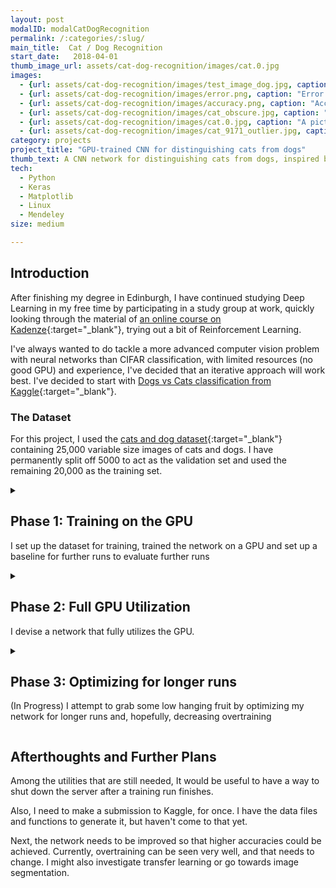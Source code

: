 ```yaml
---
layout: post
modalID: modalCatDogRecognition
permalink: /:categories/:slug/
main_title:  Cat / Dog Recognition
start_date:   2018-04-01
thumb_image_url: assets/cat-dog-recognition/images/cat.0.jpg
images:
  - {url: assets/cat-dog-recognition/images/test_image_dog.jpg, caption: "An example of a dog from the dataset.", id: dog-example}
  - {url: assets/cat-dog-recognition/images/error.png, caption: "Error plot, when running the 64x64 input size CNN.", id: error-plot}
  - {url: assets/cat-dog-recognition/images/accuracy.png, caption: "Accuracy plot, when running the 64x64 input size CNN.", id: accuracy-plot}
  - {url: assets/cat-dog-recognition/images/cat_obscure.jpg, caption: "An example of a slightly obscure cat in the dataset.", id: cat-obscure}
  - {url: assets/cat-dog-recognition/images/cat.0.jpg, caption: "A picture of my cat, from a small test set that I made for myself.", id: mundis}
  - {url: assets/cat-dog-recognition/images/cat_9171_outlier.jpg, caption: "One of the 3 outliers I found in the given dataset. This is labeled as a cat.", id: outlier-picture}
category: projects
project_title: "GPU-trained CNN for distinguishing cats from dogs"
thumb_text: A CNN network for distinguishing cats from dogs, inspired by a Kaggle competition
tech:
  - Python
  - Keras
  - Matplotlib
  - Linux
  - Mendeley
size: medium

---
```

<div class="post-content-markdown">

## Introduction
After finishing my degree in Edinburgh, I have continued studying Deep Learning in my free time by participating in a study group at work, quickly looking through the material of [an online course on Kadenze](https://www.kadenze.com/courses/creative-applications-of-deep-learning-with-tensorflow/info){:target="_blank"}, trying out a bit of Reinforcement Learning.

I've always wanted to do tackle a more advanced computer vision problem with neural networks than CIFAR classification, with limited resources (no good GPU) and experience, I've decided that an iterative approach will work best. I've decided to start with [Dogs vs Cats classification from Kaggle](https://www.kaggle.com/c/dogs-vs-cats-redux-kernels-edition/){:target="_blank"}.

### The Dataset
For this project, I used the [cats and dog dataset](https://www.kaggle.com/c/dogs-vs-cats-redux-kernels-edition/data){:target="_blank"} containing 25,000 variable size images of cats and dogs. I have permanently split off 5000 to act as the validation set and used the remaining 20,000 as the training set.

<details><summary><h2>Phase 1: Training on the GPU</h2>
  <p>I set up the dataset for training, trained the network on a GPU and set up a baseline for further runs to evaluate further runs</p>
</summary>

### Goals
After graduating, I realized very quickly that even if I devised a sophisticated neural network and came across a decently sized dataset, I wouldn't have anything to run it on. Therefore, with a fair bit of help from my dad, I have set up a deep learning environment on a server back home in Lithuania.

I have never trained on a GPU before, as my university only offered undergraduates CPUs. Therefore, as a start, my goals were:
* Use Keras to find how much it differs from TensorFlow.
* Prepare the dataset of cats and dogs for learning. Figure out how to store it correctly during training.
* Decide on the data augmentation to be used. Prepare and store augmented images or implement augmentation on the fly.
* Find a comfortable way of organizing a deep learning project, that works for me and would apply to projects in the future.
* Successfully run a training run on a GPU.
* Evaluate how efficiently GPU is being utilized.
* Establish a baseline validation accuracy measure for further runs.
* See if I can develop additional tools that could be reused in future projects.

### Implementation
#### Getting to know the server
To start with, I got to know the server controls. Thanks to my dad, I could power on the server remotely and ssh into it. I could also log into a running Jupyter Notebook, allowing me to program remotely.

#### Data Input
After an unsuccessful attempt at using TFRecords for storing the images, I decided to just split the classes into folders and pass them to Keras. Some of it was done in Jupyter Notebook, and some with Bash. I've applied simple data augmentation, randomly horizontally flipping the images, shearing them by up to 20% and / or zooming by up to 20%. No other augmentation ratios were tested at this point.

#### Devising the Network
I've chosen to make the network fairly straightforward. Here's the summary of it:
```
Layer (type)                 Output Shape              Param #   
=================================================================
conv2d_1 (Conv2D)            (None, 64, 64, 32)        896       
_________________________________________________________________
max_pooling2d_1 (MaxPooling2 (None, 32, 32, 32)        0         
_________________________________________________________________
flatten_1 (Flatten)          (None, 32768)             0         
_________________________________________________________________
dense_1 (Dense)              (None, 128)               4194432   
_________________________________________________________________
dropout_1 (Dropout)          (None, 128)               0         
_________________________________________________________________
dense_2 (Dense)              (None, 1)                 129       
=================================================================
Total params: 4,195,457
Trainable params: 4,195,457
Non-trainable params: 0
```

I found that using a batch size of 256 seems to be the highest multiple of 2 that doesn't cause a memory error, so I stuck with it for now.

With the network ready, I have set the training to run for 2000 epochs, which took less than a day (I did not time it at this point).

#### Evaluating the GPU load
I've observed the GPU load every second by running the command `nvidia-smi -l 1`, right after starting the training.

### Obstacles
Initially, the hardest obstacle was deciding how to encode the data. I believe that initially I was trying to pack all the images into a `TFRecord` object, but ultimately gave up on the idea due to difficulties in loading it afterwards in Keras.

Later, a large obstacle was a memory leak that was happening when attempting to run virtually any network. I would leave it for the night and find it crashed in the morning. I've set up a [memory callback](https://gitlab.com/LinasKo/kaggle-dog-cat-classification/blob/master/src/util/monitoring_tools.py){:target="_blank"} and observed that memory use only ever increases after each epoch. Ultimately, it was a fault in my Keras version and after half a day of digging through git issues, I've updated it, which solved it.

### Results
#### Training Run
The training completed successfully and reached the following:
```
Highest validation accuracy: 0.8052, at epoch 287
Lowest validation loss:      0.4278, at epoch 82
Final validation accuracy:   0.7818 
Final validation loss:       1.0482 
```

The network overtrained significantly, with validation loss reaching its minimum at epoch 82 and started increasing from then on, as the training loss went ever close to zero. Meanwhile, from around epoch 82, the validation accuracy plateaued.

All results can be found on [Gitlab](https://gitlab.com/LinasKo/kaggle-dog-cat-classification/tree/master/results/2018-05-14%2000:26:04%20-%20baseline){:target="_blank"}

#### GPU Evaluation
I have immediately noticed that GPU is not being utilized very well. The usage would jump to ~90% for a second and then drop to 0% for 5-10 seconds. I believe that due to the model being fairly simple, it is computed very quickly, waiting on more data input. A more sophisticated model needs to be developed, that can be parallelized more efficiently, increasing the predictive power over the baseline and fully utilizing the GPU.

</details>

<details><summary><h2>Phase 2: Full GPU Utilization</h2>
  <p>I devise a network that fully utilizes the GPU.</p>
</summary>

### Goals
Now that I had the baseline, I had to implement a more complex network, that could be parallelized. It should:
1. Have more predictive power.
2. Bring the GPU utilization to at least 80%, and make it uniform, or at least more frequent.

I also wanted to continue to look at the following:
* Find a nicer way to structure the project.
* Create better tools for displaying the results. Find out which metrics to store.
* Store model checkpoints and other data that would allow to continue training in the future.
* Look for a better way of equalizing images or taking in varying size images.

### Implementation
#### Data Exploration
To explore the size distribution of the images, I explored the data in Jupyter Notebook. I plotted histograms for the heights and widths of the images from the dataset. I have also carried out a small literature review in regarding the network architecture, and a better way to scale the images before presenting them to the input pipeline.

#### Project Structure
Here, I found a brilliant solution. [Cookie Cutter Data Science](https://drivendata.github.io/cookiecutter-data-science/){:target="_blank"} had the exact solution I was looking for. Taking a very similar project structure to what they proposed, I laid out my project in a way that neatly separates all the moving parts. At the time, this helped considerately, as I understood that I need to move my model definitions and training away from Jupyte Notebooks.

#### Training Run
After some deliberation and a literature review, I have decided to adopt the following network architecture:
```
Layer (type)                 Output Shape              Param #   
=================================================================
conv2d_1 (Conv2D)            (None, 64, 64, 100)       2800      
_________________________________________________________________
max_pooling2d_1 (MaxPooling2 (None, 32, 32, 100)       0         
_________________________________________________________________
conv2d_2 (Conv2D)            (None, 32, 32, 200)       180200    
_________________________________________________________________
max_pooling2d_2 (MaxPooling2 (None, 16, 16, 200)       0         
_________________________________________________________________
conv2d_3 (Conv2D)            (None, 16, 16, 300)       540300    
_________________________________________________________________
max_pooling2d_3 (MaxPooling2 (None, 8, 8, 300)         0         
_________________________________________________________________
conv2d_4 (Conv2D)            (None, 8, 8, 400)         1080400   
_________________________________________________________________
max_pooling2d_4 (MaxPooling2 (None, 4, 4, 400)         0         
_________________________________________________________________
conv2d_5 (Conv2D)            (None, 4, 4, 500)         1800500   
_________________________________________________________________
max_pooling2d_5 (MaxPooling2 (None, 2, 2, 500)         0         
_________________________________________________________________
conv2d_6 (Conv2D)            (None, 2, 2, 600)         2700600   
_________________________________________________________________
max_pooling2d_6 (MaxPooling2 (None, 1, 1, 600)         0         
_________________________________________________________________
flatten_1 (Flatten)          (None, 600)               0         
_________________________________________________________________
dense_1 (Dense)              (None, 1)                 601       
=================================================================
Total params: 6,305,401
Trainable params: 6,305,401
Non-trainable params: 0
```

This had the advantage of higher predictive power due to more hidden layers. The algorithm used a batch size of 512 and ran for 2000 epochs. This took more than 21 hours.

#### GPU Utilization
I have run GPU utilization queries after starting the training, for a few minutes:
```
timeout 86400 nvidia-smi --query-gpu=timestamp,name,pci.bus_id,driver_version,pstate,pcie.link.gen.max,pcie.link.gen.current,temperature.gpu,utilization.gpu,utilization.memory,memory.total,memory.free,memory.used --format=csv -l 1 > "gpu_load - `date +"%Y-%m-%d %H-%M-%S"`.csv"
```

### Results
Ultimately, this phase was a complete success. I have both trained the network, fully utilized the GPU, found very nice project layout guidelines, created lots of useful tools for model metric tracking, and even found some unexpected outliers.

Here are my [notes for the next step](https://gitlab.com/LinasKo/kaggle-dog-cat-classification/blob/master/results/2018-05-16%2000:05:04%20-%2064x64_deep_cnn/notes.md){:target="_blank"}.

#### Data Exploration
I didn't expect to find outliers in the dataset. However, when plotting top 10 most skewed photos by the ratio `abs(x_dimension - y_dimention)`, I have seen that at least three images did not contain cats or dogs and were definitely outliers. Luckily, all of these were in the training set and could be removed easily. Aside from that, I have decided that the simple scaling of images regardless of aspect ration will work good enough for now. I have chosen a better image size - `64x64`.

#### Training Run
With just a ~50% increase in the parameter count, the resulting validation accuracy has improved by almost 12%!
```
Highest validation accuracy: 0.9236, at epoch 1924
Lowest validation loss:      0.2458, at epoch 29
Final validation accuracy:   0.9128
Final validation loss:       0.5212 
```

This shows that removal of dropout was not a good idea, or that I should have used other methods to prevent overtraining.

All results can be found on [Gitlab](https://gitlab.com/LinasKo/kaggle-dog-cat-classification/tree/master/results/2018-05-16%2000:05:04%20-%2064x64_deep_cnn){:target="_blank"}

#### GPU Utilization
There is nothing much to say here except that my GPU was finally fully utilized. There may be a better way to understand it, in addition to the utilization values, but for now, I am very much satisfied with the results.

#### Tools and Other Discoveries
After moving away from Notebooks I started using PyCharm to develop the code. I found that I can mount the working directory with `sshfs`, allowing me to edit the code directly, at a cost of saving taking 5 seconds or so, instead of being instantaneous.

Other tools were added:
* CSV logger for tracking training results of every epoch.
* Model summary generator
* Best-epoch model saving
* Numerous functions for tracking results of a Keras model performance.

Lastly, I found [Mendeley](https://www.mendeley.com){:target="_blank"} - an amazing desktop app for annotating research papers.

</details>

<details><summary><h2>Phase 3: Optimizing for longer runs</h2>
  <p>(In Progress) I attempt to grab some low hanging fruit by optimizing my network for longer runs and, hopefully, decreasing overtraining</p>
</summary>

### Goals
The next step after a successful CNN run is to reduce overtraining. Possibly, if I spread out the training over a longer period of time, I could achieve better results. Therefore, my goals for now are:
* Reduce the learning rate. Experiment with learning rate annealing.
* Reintroduce dropout
* Load previous models and submit results to Kaggle.

</details>

## Afterthoughts and Further Plans
Among the utilities that are still needed, It would be useful to have a way to shut down the server after a training run finishes.

Also, I need to make a submission to Kaggle, for once. I have the data files and functions to generate it, but haven't come to that yet.

Next, the network needs to be improved so that higher accuracies could be achieved. Currently, overtraining can be seen very well, and that needs to change. I might also investigate transfer learning or go towards image segmentation.

</div>

